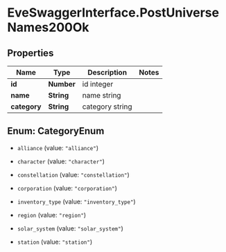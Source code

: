 # EveSwaggerInterface.PostUniverseNames200Ok

## Properties
Name | Type | Description | Notes
------------ | ------------- | ------------- | -------------
**id** | **Number** | id integer | 
**name** | **String** | name string | 
**category** | **String** | category string | 


<a name="CategoryEnum"></a>
## Enum: CategoryEnum


* `alliance` (value: `"alliance"`)

* `character` (value: `"character"`)

* `constellation` (value: `"constellation"`)

* `corporation` (value: `"corporation"`)

* `inventory_type` (value: `"inventory_type"`)

* `region` (value: `"region"`)

* `solar_system` (value: `"solar_system"`)

* `station` (value: `"station"`)




